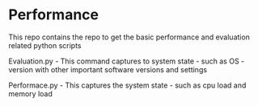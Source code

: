 # Performance
This repo contains the repo to get the basic performance and evaluation related python scripts

Evaluation.py - This command captures to system state - such as OS - version with other important software versions and settings

Performace.py - This captures the system state - such as cpu load and memory load


